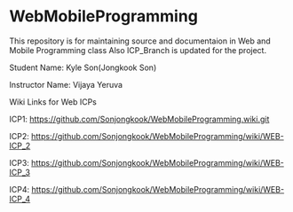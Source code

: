 # WebMobileProgramming

This repository is for maintaining source and documentaion in Web and Mobile Programming class Also ICP_Branch is updated for the project.


Student Name: Kyle Son(Jongkook Son)

Instructor Name: Vijaya Yeruva

Wiki Links for Web ICPs

ICP1: https://github.com/Sonjongkook/WebMobileProgramming.wiki.git

ICP2: https://github.com/Sonjongkook/WebMobileProgramming/wiki/WEB-ICP_2

ICP3: https://github.com/Sonjongkook/WebMobileProgramming/wiki/WEB-ICP_3

ICP4: https://github.com/Sonjongkook/WebMobileProgramming/wiki/WEB-ICP_4
